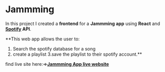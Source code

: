 # Jammming

In this project I created a **frontend** for a **Jammming app** using **React** and **[Spotify](https://www.spotify.com/) API**.

**This web app allows the user to:
1. Search the spotify database for a song
2. create a playlist
3.save the playlist to their spotify account.**

find live site here:=>**[Jammming App live website](https://realgordon.github.io/Jammming/)**
